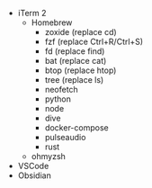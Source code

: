 - iTerm 2
	- Homebrew
		- zoxide (replace cd)
		- fzf (replace Ctrl+R/Ctrl+S)
		- fd (replace find)
		- bat (replace cat)
		- btop (replace htop)
		- tree (replace ls)
		- neofetch
		- python
		- node
		- dive
		- docker-compose
		- pulseaudio
		- rust
	- ohmyzsh
- VSCode
- Obsidian
